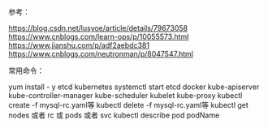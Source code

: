 参考：

https://blog.csdn.net/lusyoe/article/details/79673058
https://www.cnblogs.com/learn-ops/p/10055573.html
https://www.jianshu.com/p/adf2aebdc381
https://www.cnblogs.com/neutronman/p/8047547.html

常用命令：

yum install - y etcd kubernetes
systemctl start etcd docker kube-apiserver kube-controller-manager kube-scheduler kubelet kube-proxy
kubectl create -f mysql-rc.yaml等
kubectl delete -f mysql-rc.yaml等
kubectl get nodes 或者 rc 或 pods 或者 svc
kubectl describe pod podName
